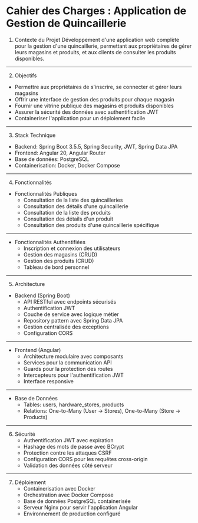 # Cahier des Charges : Application de Gestion de Quincaillerie

1. Contexte du Projet
Développement d'une application web complète pour la gestion d'une quincaillerie, permettant aux propriétaires de gérer leurs magasins et produits, et aux clients de consulter les produits disponibles.

---

2. Objectifs
- Permettre aux propriétaires de s'inscrire, se connecter et gérer leurs magasins
- Offrir une interface de gestion des produits pour chaque magasin
- Fournir une vitrine publique des magasins et produits disponibles
- Assurer la sécurité des données avec authentification JWT
- Containeriser l'application pour un déploiement facile

---

3. Stack Technique
- Backend: Spring Boot 3.5.5, Spring Security, JWT, Spring Data JPA
- Frontend: Angular 20, Angular Router
- Base de données: PostgreSQL
- Containerisation: Docker, Docker Compose

---

4. Fonctionnalités
- Fonctionnalités Publiques
    - Consultation de la liste des quincailleries
    - Consultation des détails d'une quincaillerie
    - Consultation de la liste des produits
    - Consultation des détails d'un produit
    - Consultation des produits d'une quincaillerie spécifique

---

- Fonctionnalités Authentifiées
    - Inscription et connexion des utilisateurs
    - Gestion des magasins (CRUD)
    - Gestion des produits (CRUD)
    - Tableau de bord personnel

---

5. Architecture
- Backend (Spring Boot)
    - API RESTful avec endpoints sécurisés
    - Authentification JWT
    - Couche de service avec logique métier
    - Repository pattern avec Spring Data JPA
    - Gestion centralisée des exceptions
    - Configuration CORS

---

- Frontend (Angular)
    - Architecture modulaire avec composants
    - Services pour la communication API
    - Guards pour la protection des routes
    - Intercepteurs pour l'authentification JWT
    - Interface responsive

---

- Base de Données
    - Tables: users, hardware_stores, products
    - Relations: One-to-Many (User → Stores), One-to-Many (Store → Products)

---

6. Sécurité
    - Authentification JWT avec expiration
    - Hashage des mots de passe avec BCrypt
    - Protection contre les attaques CSRF
    - Configuration CORS pour les requêtes cross-origin
    - Validation des données côté serveur

---

7. Déploiement
    - Containerisation avec Docker
    - Orchestration avec Docker Compose
    - Base de données PostgreSQL containerisée
    - Serveur Nginx pour servir l'application Angular
    - Environnement de production configuré
